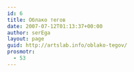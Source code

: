 ```yaml
---
id: 6
title: Облако тегов
date: 2007-07-12T01:13:37+00:00
author: serEga
layout: page
guid: http://artslab.info/oblako-tegov/
prosmotr:
  - 53
---
```

